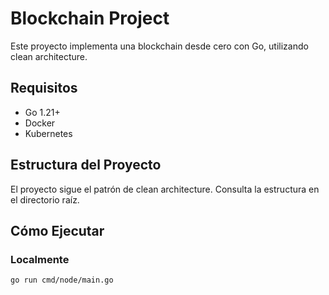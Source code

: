 # Blockchain Project

Este proyecto implementa una blockchain desde cero con Go, utilizando clean architecture.

## Requisitos
- Go 1.21+
- Docker
- Kubernetes

## Estructura del Proyecto
El proyecto sigue el patrón de clean architecture. Consulta la estructura en el directorio raíz.

## Cómo Ejecutar
### Localmente
```bash
go run cmd/node/main.go
